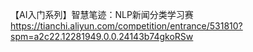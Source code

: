 【AI入门系列】智慧笔迹：NLP新闻分类学习赛
https://tianchi.aliyun.com/competition/entrance/531810?spm=a2c22.12281949.0.0.24143b74gkoRSw
